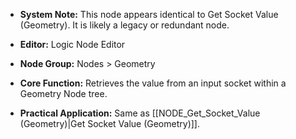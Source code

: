 - **System Note:** This node appears identical to Get Socket Value (Geometry). It is likely a legacy or redundant node.
    
- **Editor:** Logic Node Editor
    
- **Node Group:** Nodes > Geometry
    
- **Core Function:** Retrieves the value from an input socket within a Geometry Node tree.
    
- **Practical Application:** Same as [[NODE_Get_Socket_Value (Geometry)|Get Socket Value (Geometry)]].